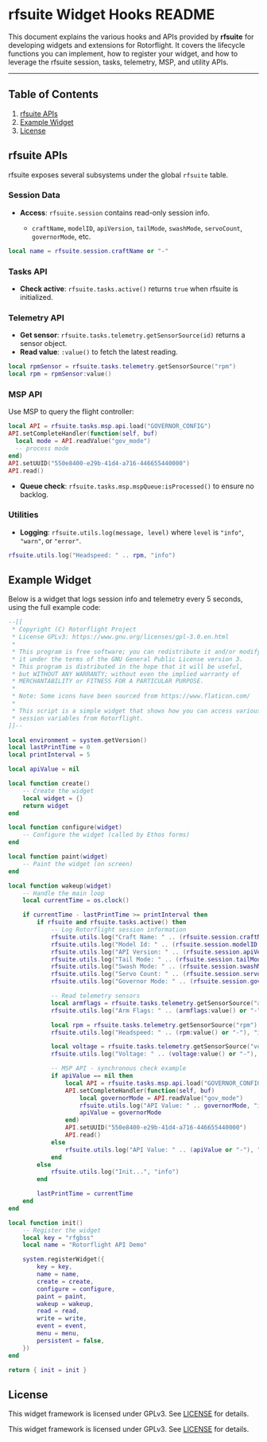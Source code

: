 # rfsuite Widget Hooks README

This document explains the various hooks and APIs provided by **rfsuite** for developing widgets and extensions for Rotorflight. It covers the lifecycle functions you can implement, how to register your widget, and how to leverage the rfsuite session, tasks, telemetry, MSP, and utility APIs.

---

## Table of Contents

1. [rfsuite APIs](#rfsuite-apis)
2. [Example Widget](#example-widget)
3. [License](#license)

## rfsuite APIs

rfsuite exposes several subsystems under the global `rfsuite` table.

### Session Data

* **Access**: `rfsuite.session` contains read-only session info.

  * `craftName`, `modelID`, `apiVersion`, `tailMode`, `swashMode`, `servoCount`, `governorMode`, etc.

```lua
local name = rfsuite.session.craftName or "-"
```

### Tasks API

* **Check active**: `rfsuite.tasks.active()` returns `true` when rfsuite is initialized.

### Telemetry API

* **Get sensor**: `rfsuite.tasks.telemetry.getSensorSource(id)` returns a sensor object.
* **Read value**: `:value()` to fetch the latest reading.

```lua
local rpmSensor = rfsuite.tasks.telemetry.getSensorSource("rpm")
local rpm = rpmSensor:value()
```

### MSP API

Use MSP to query the flight controller:

```lua
local API = rfsuite.tasks.msp.api.load("GOVERNOR_CONFIG")
API.setCompleteHandler(function(self, buf)
  local mode = API.readValue("gov_mode")
  -- process mode
end)
API.setUUID("550e8400-e29b-41d4-a716-446655440000")
API.read()
```

* **Queue check**: `rfsuite.tasks.msp.mspQueue:isProcessed()` to ensure no backlog.

### Utilities

* **Logging**: `rfsuite.utils.log(message, level)` where `level` is `"info"`, `"warn"`, or `"error"`.

```lua
rfsuite.utils.log("Headspeed: " .. rpm, "info")
```

## Example Widget

Below is a widget that logs session info and telemetry every 5 seconds, using the full example code:

```lua
--[[
 * Copyright (C) Rotorflight Project
 * License GPLv3: https://www.gnu.org/licenses/gpl-3.0.en.html
 *
 * This program is free software; you can redistribute it and/or modify
 * it under the terms of the GNU General Public License version 3.
 * This program is distributed in the hope that it will be useful,
 * but WITHOUT ANY WARRANTY; without even the implied warranty of
 * MERCHANTABILITY or FITNESS FOR A PARTICULAR PURPOSE.
 *
 * Note: Some icons have been sourced from https://www.flaticon.com/
 *
 * This script is a simple widget that shows how you can access various
 * session variables from Rotorflight.
]]--

local environment = system.getVersion()
local lastPrintTime = 0
local printInterval = 5

local apiValue = nil

local function create()
    -- Create the widget
    local widget = {}
    return widget
end

local function configure(widget)
    -- Configure the widget (called by Ethos forms)
end

local function paint(widget)
    -- Paint the widget (on screen)
end

local function wakeup(widget)
    -- Handle the main loop
    local currentTime = os.clock()

    if currentTime - lastPrintTime >= printInterval then
        if rfsuite and rfsuite.tasks.active() then
            -- Log Rotorflight session information
            rfsuite.utils.log("Craft Name: " .. (rfsuite.session.craftName or "-"), "info")
            rfsuite.utils.log("Model Id: " .. (rfsuite.session.modelID or "-"), "info")
            rfsuite.utils.log("API Version: " .. (rfsuite.session.apiVersion or "-"), "info")
            rfsuite.utils.log("Tail Mode: " .. (rfsuite.session.tailMode or "-"), "info")
            rfsuite.utils.log("Swash Mode: " .. (rfsuite.session.swashMode or "-"), "info")
            rfsuite.utils.log("Servo Count: " .. (rfsuite.session.servoCount or "-"), "info")
            rfsuite.utils.log("Governor Mode: " .. (rfsuite.session.governorMode or "-"), "info")

            -- Read telemetry sensors
            local armflags = rfsuite.tasks.telemetry.getSensorSource("armflags")
            rfsuite.utils.log("Arm Flags: " .. (armflags:value() or "-"), "info")

            local rpm = rfsuite.tasks.telemetry.getSensorSource("rpm")
            rfsuite.utils.log("Headspeed: " .. (rpm:value() or "-"), "info")

            local voltage = rfsuite.tasks.telemetry.getSensorSource("voltage")
            rfsuite.utils.log("Voltage: " .. (voltage:value() or "-"), "info")

            -- MSP API - synchronous check example
            if apiValue == nil then
                local API = rfsuite.tasks.msp.api.load("GOVERNOR_CONFIG")
                API.setCompleteHandler(function(self, buf)
                    local governorMode = API.readValue("gov_mode")
                    rfsuite.utils.log("API Value: " .. governorMode, "info")
                    apiValue = governorMode
                end)
                API.setUUID("550e8400-e29b-41d4-a716-446655440000")
                API.read()
            else
                rfsuite.utils.log("API Value: " .. (apiValue or "-"), "info")
            end
        else
            rfsuite.utils.log("Init...", "info")
        end

        lastPrintTime = currentTime
    end
end

local function init()
    -- Register the widget
    local key = "rfgbss"
    local name = "Rotorflight API Demo"

    system.registerWidget({
        key = key,
        name = name,
        create = create,
        configure = configure,
        paint = paint,
        wakeup = wakeup,
        read = read,
        write = write,
        event = event,
        menu = menu,
        persistent = false,
    })
end

return { init = init }
```

## License

This widget framework is licensed under GPLv3. See [LICENSE](https://www.gnu.org/licenses/gpl-3.0.en.html) for details.

This widget framework is licensed under GPLv3. See [LICENSE](https://www.gnu.org/licenses/gpl-3.0.en.html) for details.
